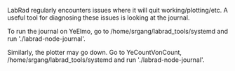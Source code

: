 LabRad regularly encounters issues where it will quit working/plotting/etc. A useful tool for diagnosing these issues is looking at the journal.

To run the journal on YeElmo, go to /home/srgang/labrad_tools/systemd and run './labrad-node-journal'.

Similarly, the plotter may go down. Go to YeCountVonCount, /home/srgang/labrad_tools/systemd and run './labrad-node-journal'.